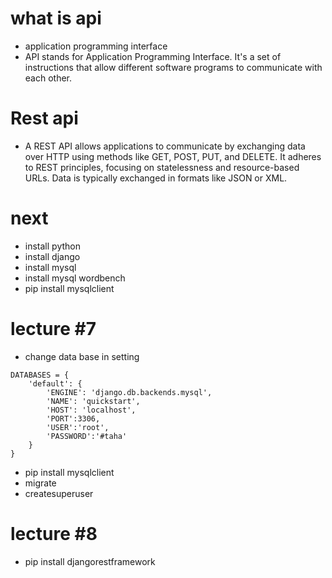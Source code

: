 # what is api
* application programming interface
* API stands for Application Programming Interface. It's a set of instructions that allow different software programs to communicate with each other. 
# Rest api 
* A REST API allows applications to communicate by exchanging data over HTTP using methods like GET, POST, PUT, and DELETE. It adheres to REST principles, focusing on statelessness and resource-based URLs. Data is typically exchanged in formats like JSON or XML.
# next
* install python
* install django
* install mysql
* install mysql wordbench
* pip install mysqlclient 
# lecture #7 
* change data base in setting 
```
DATABASES = {
    'default': {
        'ENGINE': 'django.db.backends.mysql',
        'NAME': 'quickstart',
        'HOST': 'localhost',
        'PORT':3306,
        'USER':'root',
        'PASSWORD':'#taha'
    }
}
```
* pip install mysqlclient
* migrate
* createsuperuser
# lecture #8
* pip install djangorestframework